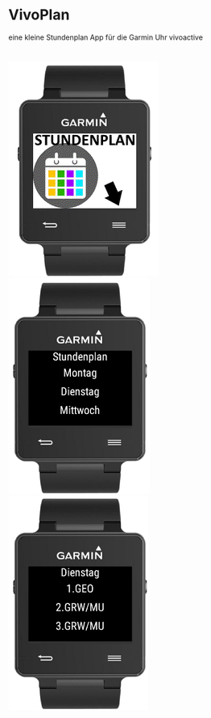 # VivoPlan
eine kleine Stundenplan App für die Garmin Uhr vivoactive
#
![alt text](release/bild01.png "Startbildschirm") 
![alt text](release/bild02.png "Woche")
![alt text](release/bild03.png "Tag")
